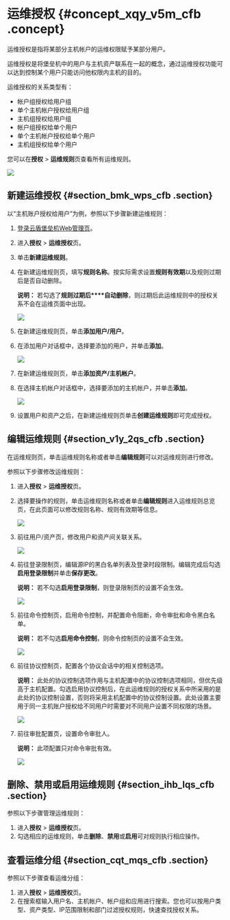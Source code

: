 # 运维授权 {#concept_xqy_v5m_cfb .concept}

运维授权是指将某部分主机帐户的运维权限赋予某部分用户。

运维授权是将堡垒机中的用户与主机资产联系在一起的概念，通过运维授权功能可以达到控制某个用户只能访问他权限内主机的目的。

运维授权的关系类型有：

-   帐户组授权给用户组
-   单个主机帐户授权给用户组
-   主机组授权给用户组
-   帐户组授权给单个用户
-   单个主机帐户授权给单个用户
-   主机组授权给单个用户

您可以在**授权** \> **运维规则**页查看所有运维规则。

![](http://static-aliyun-doc.oss-cn-hangzhou.aliyuncs.com/assets/img/18808/154337018210482_zh-CN.png)

## 新建运维授权 {#section_bmk_wps_cfb .section}

以“主机账户授权给用户”为例，参照以下步骤新建运维规则：

1.  [登录云盾堡垒机Web管理页](cn.zh-CN/用户指南（V3.0.6及以上）/管理员手册/登录系统.md#)。
2.  进入**授权** \> **运维授权**页。
3.  单击**新建运维规则**。
4.  在新建运维规则页，填写**规则名称**。按实际需求设置**规则有效期**以及规则过期后是否自动删除。

    **说明：** 若勾选了**规则过期后****自动删除**，则过期后此运维规则中的授权关系不会在运维页面中出现。

    ![](http://static-aliyun-doc.oss-cn-hangzhou.aliyuncs.com/assets/img/18808/154337018210483_zh-CN.png)

5.  在新建运维规则页，单击**添加用户/用户**。
6.  在添加用户对话框中，选择要添加的用户，并单击**添加**。

    ![](http://static-aliyun-doc.oss-cn-hangzhou.aliyuncs.com/assets/img/18808/154337018210484_zh-CN.png)

7.  在新建运维规则页，单击**添加资产/主机帐户**。
8.  在选择主机帐户对话框中，选择要添加的主机帐户，并单击**添加**。

    ![](http://static-aliyun-doc.oss-cn-hangzhou.aliyuncs.com/assets/img/18808/154337018210485_zh-CN.png)

9.  设置用户和资产之后，在新建运维规则页单击**创建运维规则**即可完成授权。

## 编辑运维规则 {#section_v1y_2qs_cfb .section}

在运维规则页，单击运维规则名称或者单击**编辑规则**可以对运维规则进行修改。

参照以下步骤修改运维规则：

1.  进入**授权** \> **运维授权**页。
2.  选择要操作的规则，单击运维规则名称或者单击**编辑规则**进入运维规则总览页，在此页面可以修改规则名称、规则有效期等信息。

    ![](http://static-aliyun-doc.oss-cn-hangzhou.aliyuncs.com/assets/img/18808/154337018210487_zh-CN.png)

3.  前往用户/资产页，修改用户和资产间关联关系。

    ![](http://static-aliyun-doc.oss-cn-hangzhou.aliyuncs.com/assets/img/18808/154337018210488_zh-CN.png)

4.  前往登录限制页，编辑源IP的黑白名单列表及登录时段限制。编辑完成后勾选**启用登录限制**并单击**保存更改**。

    **说明：** 若不勾选**启用登录限制**，则登录限制页的设置不会生效。

    ![](http://static-aliyun-doc.oss-cn-hangzhou.aliyuncs.com/assets/img/18808/154337018210489_zh-CN.png)

5.  前往命令控制页，启用命令控制，并配置命令阻断，命令审批和命令黑白名单。

    **说明：** 若不勾选**启用命令控制**，则命令控制页的设置不会生效。

    ![](http://static-aliyun-doc.oss-cn-hangzhou.aliyuncs.com/assets/img/18808/154337018210490_zh-CN.png)

6.  前往协议控制页，配置各个协议会话中的相关控制选项。

    **说明：** 此处的协议控制选项作用与主机配置中的协议控制选项相同，但优先级高于主机配置。勾选启用协议控制后，在此运维规则的授权关系中所采用的是此处的协议控制设置，否则将采用主机配置中的协议控制设置。此处设置主要用于同一主机账户授权给不同用户时需要对不同用户设置不同权限的场景。

    ![](http://static-aliyun-doc.oss-cn-hangzhou.aliyuncs.com/assets/img/18808/154337018210491_zh-CN.png)

7.  前往审批配置页，设置命令审批人。

    **说明：** 此项配置只对命令审批有效。

    ![](http://static-aliyun-doc.oss-cn-hangzhou.aliyuncs.com/assets/img/18808/154337018310492_zh-CN.png)


## 删除、禁用或启用运维规则 {#section_ihb_lqs_cfb .section}

参照以下步骤管理运维规则：

1.  进入**授权** \> **运维授权**页。
2.  勾选相应的运维规则，单击**删除**、**禁用**或**启用**可对规则执行相应操作。

## 查看运维分组 {#section_cqt_mqs_cfb .section}

参照以下步骤查看运维分组：

1.  进入**授权** \> **运维授权**页。
2.  在搜索框输入用户名、主机帐户、帐户组和应用进行搜索。您也可以按用户类型、资产类型、IP范围限制和部门过滤授权规则，快速查找授权关系。

